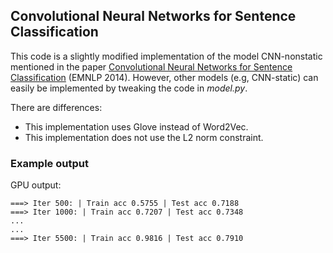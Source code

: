## Convolutional Neural Networks for Sentence Classification
This code is a slightly modified implementation of the model CNN-nonstatic mentioned in the paper [Convolutional Neural Networks for Sentence Classification](http://arxiv.org/abs/1408.5882) (EMNLP 2014). However, other models (e.g, CNN-static) can easily be implemented by tweaking the code in *model.py*.

There are differences:
* This implementation uses Glove instead of Word2Vec.
* This implementation does not use the L2 norm constraint.

### Example output
GPU output:
```
===> Iter 500: | Train acc 0.5755 | Test acc 0.7188
===> Iter 1000: | Train acc 0.7207 | Test acc 0.7348
...
...
===> Iter 5500: | Train acc 0.9816 | Test acc 0.7910
```
